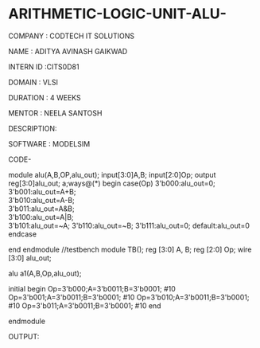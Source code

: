 # ARITHMETIC-LOGIC-UNIT-ALU-

COMPANY : CODTECH IT SOLUTIONS 

NAME : ADITYA AVINASH GAIKWAD

INTERN ID :CITS0D81

DOMAIN : VLSI

DURATION : 4 WEEKS

MENTOR : NEELA SANTOSH

DESCRIPTION: 

SOFTWARE : MODELSIM

CODE- 

 module alu(A,B,OP,alu_out);
input[3:0]A,B;
input[2:0]Op;
output reg[3:0]alu_out;
a;ways@(*)
begin
	case(Op)
	     3'b000:alu_out=0;	
	     3'b001:alu_out=A+B;	
             3'b010:alu_out=A-B;	
             3'b011:alu_out=A&B;	
             3'b100:alu_out=A|B;	
             3'b101:alu_out=~A;	
             3'b110:alu_out=~B;	
             3'b111:alu_out=0;
	     default:alu_out=0	
    endcase
   
 end
 endmodule
 //testbench
 module TB();
 reg [3:0] A, B;
 reg [2:0] Op;
 wire [3:0] alu_out;
 

alu a1(A,B,Op,alu_out);

initial
begin
	Op=3'b000;A=3'b0011;B=3'b0001;
	#10
	Op=3'b001;A=3'b0011;B=3'b0001;
	#10
	Op=3'b010;A=3'b0011;B=3'b0001;
	#10
	Op=3'b011;A=3'b0011;B=3'b0001;
	#10
	end

endmodule

 

OUTPUT:


